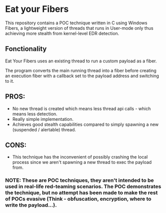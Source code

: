 # Eat your Fibers

This repository contains a POC technique written in C using Windows Fibers, a lightweight version of threads that runs in User-mode only thus achieving more stealth from kernel-level EDR detection.

## Fonctionality

Eat Your Fibers uses an existing thread to run a custom payload as a fiber.

The program converts the main running thread into a fiber before creating an execution fiber with a callback set to the payload address and switching to it.

## PROS:
- No new thread is created which means less thread api calls - which means less detection.
- Really simple implementation.
- Achieves good stealth capabilities compared to simply spawning a new (suspended / alertable) thread.
  
## CONS:
- This technique has the inconvenient of possibly crashing the local process since we aren't spawning a new thread to exec the payload from.

### NOTE: These are POC techniques, they aren't intended to be used in real-life red-teaming scenarios. The POC demonstrates the technique, but no attempt has been made to make the rest of POCs evasive (Think - obfuscation, encryption, where to write the payload...). 
